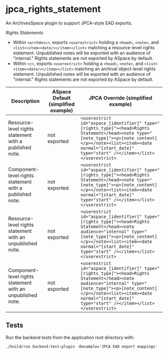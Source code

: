 # jpca_rights_statement
An ArchivesSpace plugin to support JPCA-style EAD exports.

_Rights Statements_

- Within `<archdesc>`, exports `<userestrict>` holding a `<head>`, `<note>`, and `<list><item><date/></item></list>` matching a resource-level rights statement.  Unpublished notes will be exported with an audience of "internal."  Rights statements are not exported by ASpace by default.
- Within `<c>`, exports `<userestrict>` holding a `<head>`, `<note>`, and `<list><item><date/></item></list>` matching an archival object-level rights statement.  Unpublished notes will be exported with an audience of "internal."  Rights statements are not exported by ASpace by default.

| Description                                                | ASpace Default (simplified example) | JPCA Override (simplified example)                                      |
| ---------------------------------------------------------- |------------------------------------ | ----------------------------------------------------------------------- |
| Resource-level rights statement with a published note.     | not exported                        | `<userestrict id="aspace_[identifier]" type="[rights_type]"><head>Rights Statement</head><note type="[note_type]"><p>[note_content]</p></note><list><item><date normal="[start_date]" type="start" /></item></list></userestrict>`                    |
| Component-level rights statement with a published note.    | not exported                        | `<userestrict id="aspace_[identifier]" type="[rights_type]"><head>Rights Statement</head><note type="[note_type]"><p>[note_content]</p></note><list><item><date normal="[start_date]" type="start" /></item></list></userestrict>`                    |
| Resource-level rights statement with an unpublished note.  | not exported                        | `<userestrict id="aspace_[identifier]" type="[rights_type]"><head>Rights Statement</head><note audience="internal" type="[note_type]"><p>[note_content]</p></note><list><item><date normal="[start_date]" type="start" /></item></list></userestrict>` |
| Component-level rights statement with an unpublished note. | not exported                        | `<userestrict id="aspace_[identifier]" type="[rights_type]"><head>Rights Statement</head><note audience="internal" type="[note_type]"><p>[note_content]</p></note><list><item><date normal="[start_date]" type="start" /></item></list></userestrict>` |

## Tests

Run the backend tests from the application root directory with: 

```
./build/run backend:test:plugin -Dexample='JPCA EAD export mappings'
```
